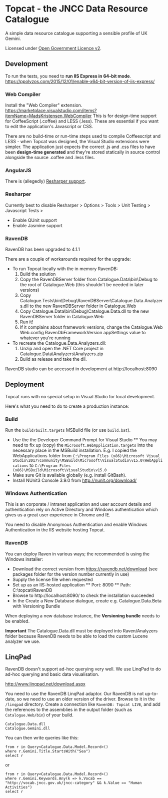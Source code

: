 
Topcat - the JNCC Data Resource Catalogue
====================================

A simple data resource catalogue supporting a sensible profile of UK Gemini.

Licensed under [Open Government Licence v2](http://www.nationalarchives.gov.uk/doc/open-government-licence/version/2/).

Development
-----------

To run the tests, you need to **run IIS Express in 64-bit mode**. https://ppolyzos.com/2015/12/01/enable-x64-bit-version-of-iis-express/

### Web Compiler
Install the "Web Compiler" extension.
https://marketplace.visualstudio.com/items?itemName=MadsKristensen.WebCompiler
This is for design-time support for CoffeeScript (.coffee) and LESS (.less). 
These are essential if you want to edit the application's Javascript or CSS.

There are no build-time or run-time steps used to compile Coffeescript and LESS - when Topcat was designed, the Visual Studio extensions were simpler.
The application just expects the correct .js and .css files to have been **design-time generated** and they're stored statically in source control alongside the source .coffee and .less files.

### AngularJS
There is (allegedly) [Resharper support](http://blogs.jetbrains.com/dotnet/2013/02/angularjs-support-for-resharper/).

### Resharper
Currently best to disable Resharper > Options > Tools > Unit Testing > Javascript Tests > 
* Enable QUnit support
* Enable Jasmine support

### RavenDB
RavenDB has been upgraded to 4.1.1

There are a couple of workarounds required for the upgrade:
* To run Topcat locally with the in memory RavenDB:
  1. Build the solution
  2. Copy the RavenDBServer folder from Catalogue.Data\bin\Debug to the root of Catalogue.Web (this shouldn't be needed in later versions)
  3. Copy Catalogue.Tests\bin\Debug\RavenDBServer\Catalogue.Data.Analyzers.dll to the new RavenDBServer folder in Catalogue.Web
  4. Copy Catalogue.Data\bin\Debug\Catalogue.Data.dll to the new RavenDBServer folder in Catalogue.Web
  5. Run it!
  6. If it complains about framework versions, change the Catalogue.Web Web.config RavenDbFrameworkVersion appSettings value to whatever you're running
* To recreate the Catalogue.Data.Analyzers.dll:
  1. Unzip and open the .NET Core project in Catalogue.Data\Analyzers\Analyzers.zip
  2. Build as release and take the dll.

RavenDB studio can be accessed in development at http://localhost:8090

Deployment
----------

Topcat runs with no special setup in Visual Studio for local development.

Here's what you need to do to create a production instance:

### Build
Run the `build/built.targets` MSBuild file (or use `build.bat`).
* Use the the Developer Command Prompt for Visual Studio
** You may need to fix up (copy) the `Microsoft.WebApplication.targets` into the necessary place in the MSBuild installation.
E.g. I copied the WebApplications folder from `C:\Program Files (x86)\Microsoft Visual Studio\2017\Community\MSBuild\Microsoft\VisualStudio\v15.0\WebApplications` to `C:\Program Files (x86)\MSBuild\Microsoft\VisualStudio\v15.0`
* Make sure Git is available globally (e.g. install GitBash).
* Install NUnit3 Console 3.9.0 from http://nunit.org/download/

### Windows Authentication
This is an corporate / intranet application and user account details and authentication rely on
Active Directory and Windows authentication which gives us a great user experience in Chrome and IE.

You need to disable Anonymous Authentication and enable Windows Authentication in the IIS website hosting Topcat.

### RavenDB
You can deploy Raven in various ways; the recommended is using the Windows installer:

* Download the correct version from https://ravendb.net/download (see packages folder for the version number currently in use) 
* Supply the license file when requested
* Set up as an IIS-hosted application
** Port: 8090
** Path: C:\topcat\RavenDB
* Browse to http://localhost:8090/ to check the installation succeeded
* In the Create a New Database dialogue, create e.g. Catalogue.Data.Beta with Versioning Bundle

When deploying a new database instance, the **Versioning bundle** needs to be enabled.

**Important** The Catalogue.Data.dll must be deployed into Raven/Analyzers folder because RavenDB needs to be able to load the custom Lucene analyzer we use.  

LinqPad
-------
RavenDB doesn't support ad-hoc querying very well. We use LinqPad to do ad-hoc querying and basic data visualisation. 

http://www.linqpad.net/download.aspx

You need to use the RavenDB LinqPad adaptor. Our RavenDB is not up-to-date, so we need to use an older version of the driver. Browse to it in the `/linqpad` directory. Create a connection like `RavenDB: Topcat LIVE`, and add the references to the assemblies in the output folder (such as `Catalogue.Web/bin`) of your build.

    Catalogue.Data.dll
    Catalogue.Gemini.dll

You can then write queries like this:

    from r in Query<Catalogue.Data.Model.Record>()
    where r.Gemini.Title.StartsWith("Sea")
    select r

or
  
    from r in Query<Catalogue.Data.Model.Record>()
    where r.Gemini.Keywords.Any(k => k.Vocab == "http://vocab.jncc.gov.uk/jncc-category" && k.Value == "Human Activities")
    select r
    
